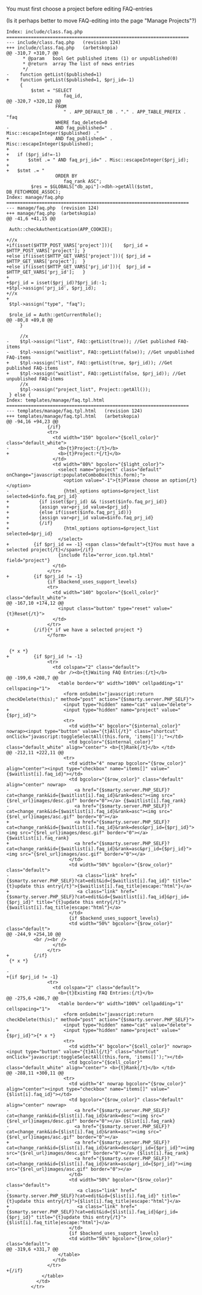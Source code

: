 You must first choose a project before editing FAQ-entries

(Is it perhaps better to move FAQ-editing into the page "Manage
Projects"?)

    Index: include/class.faq.php
    ===================================================================
    --- include/class.faq.php   (revision 124)
    +++ include/class.faq.php   (arbetskopia)
    @@ -310,7 +310,7 @@
          * @param   bool Get published items (1) or unpublished(0)
          * @return  array The list of news entries
          */
    -    function getList($published=1)
    +    function getList($published=1, $prj_id=-1)
         {
             $stmt = "SELECT
                         faq_id,
    @@ -320,7 +320,12 @@
                      FROM
                         " . APP_DEFAULT_DB . "." . APP_TABLE_PREFIX . "faq
                      WHERE faq_deleted=0
    -                 AND faq_published=" . Misc::escapeInteger($published) ."
    +                 AND faq_published=" . Misc::escapeInteger($published);
    +
    +   if ($prj_id!=-1)
    +       $stmt .= " AND faq_prj_id=" . Misc::escapeInteger($prj_id);
    +
    +   $stmt .= "
                      ORDER BY
                         faq_rank ASC";
             $res = $GLOBALS["db_api"]->dbh->getAll($stmt, DB_FETCHMODE_ASSOC);
    Index: manage/faq.php
    ===================================================================
    --- manage/faq.php  (revision 124)
    +++ manage/faq.php  (arbetskopia)
    @@ -41,6 +41,15 @@

     Auth::checkAuthentication(APP_COOKIE);

    +//x
    +if(isset($HTTP_POST_VARS['project'])){    $prj_id = $HTTP_POST_VARS['project']; }
    +else if(isset($HTTP_GET_VARS['project'])){ $prj_id = $HTTP_GET_VARS['project'];  }
    +else if(isset($HTTP_GET_VARS['prj_id'])){  $prj_id = $HTTP_GET_VARS['prj_id'];   }
    +
    +$prj_id = isset($prj_id)?$prj_id:-1;
    +$tpl->assign('prj_id', $prj_id);
    +//x
    +
     $tpl->assign("type", "faq");

     $role_id = Auth::getCurrentRole();
    @@ -80,8 +89,8 @@
         }

         //x
    -    $tpl->assign("list", FAQ::getList(true)); //Get published FAQ-items
    -    $tpl->assign("waitlist", FAQ::getList(false)); //Get unpublished FAQ-items
    +    $tpl->assign("list", FAQ::getList(true, $prj_id)); //Get published FAQ-items
    +    $tpl->assign("waitlist", FAQ::getList(false, $prj_id)); //Get unpublished FAQ-items
         //x
         $tpl->assign("project_list", Project::getAll());
     } else {
    Index: templates/manage/faq.tpl.html
    ===================================================================
    --- templates/manage/faq.tpl.html   (revision 124)
    +++ templates/manage/faq.tpl.html   (arbetskopia)
    @@ -94,16 +94,23 @@
                   {/if}
                   <tr>
                     <td width="150" bgcolor="{$cell_color}" class="default_white">
    -                  <b>{t}Project:{/t}</b>
    +                  <b>{t}Project:*{/t}</b>
                     </td>
                     <td width="80%" bgcolor="{$light_color}">
                       <select name="project" class="default" onChange="javascript:populateComboBox(this.form);">
                         <option value="-1">{t}Please choose an option{/t}</option>
    -                    {html_options options=$project_list selected=$info.faq_prj_id}
    +           {if isset($prj_id) && !isset($info.faq_prj_id)}
    +           {assign var=prj_id value=$prj_id}
    +           {else if(isset($info.faq_prj_id))}
    +           {assign var=prj_id value=$info.faq_prj_id}
    +           {/if}
    +                    {html_options options=$project_list selected=$prj_id}
                       </select>
    +         {if $prj_id == -1} <span class="default">{t}You must have a selected project{/t}</span>{/if}
                       {include file="error_icon.tpl.html" field="project"}
                     </td>
                   </tr>
    +         {if $prj_id != -1}
                   {if $backend_uses_support_levels}
                   <tr>
                     <td width="140" bgcolor="{$cell_color}" class="default_white">
    @@ -167,10 +174,12 @@
                       <input class="button" type="reset" value="{t}Reset{/t}">
                     </td>
                   </tr>
    +         {/if}{* if we have a selected project *}
                   </form>


     {* x *}
    +         {if $prj_id != -1}
                   <tr>
                     <td colspan="2" class="default">
                       <br /><b>{t}Waiting FAQ Entries:{/t}</b>
    @@ -199,6 +208,7 @@
                       <table border="0" width="100%" cellpadding="1" cellspacing="1">
                         <form onSubmit="javascript:return checkDelete(this);" method="post" action="{$smarty.server.PHP_SELF}">
                         <input type="hidden" name="cat" value="delete">
    +                    <input type="hidden" name="project" value="{$prj_id}">
                         <tr>
                           <td width="4" bgcolor="{$internal_color}" nowrap><input type="button" value="{t}All{/t}" class="shortcut" onClick="javascript:toggleSelectAll(this.form, 'items[]');"></td>
                           <td bgcolor="{$internal_color}" class="default_white" align="center"> <b>{t}Rank{/t}</b> </td>
    @@ -212,11 +222,11 @@
                         <tr>
                           <td width="4" nowrap bgcolor="{$row_color}" align="center"><input type="checkbox" name="items[]" value="{$waitlist[i].faq_id}"></td>
                           <td bgcolor="{$row_color}" class="default" align="center" nowrap>
    -                        <a href="{$smarty.server.PHP_SELF}?cat=change_rank&id={$waitlist[i].faq_id}&rank=desc"><img src="{$rel_url}images/desc.gif" border="0"></a> {$waitlist[i].faq_rank}
    -                        <a href="{$smarty.server.PHP_SELF}?cat=change_rank&id={$waitlist[i].faq_id}&rank=asc"><img src="{$rel_url}images/asc.gif" border="0"></a>
    +                        <a href="{$smarty.server.PHP_SELF}?cat=change_rank&id={$waitlist[i].faq_id}&rank=desc&prj_id={$prj_id}"><img src="{$rel_url}images/desc.gif" border="0"></a> {$waitlist[i].faq_rank}
    +                        <a href="{$smarty.server.PHP_SELF}?cat=change_rank&id={$waitlist[i].faq_id}&rank=asc&prj_id={$prj_id}"><img src="{$rel_url}images/asc.gif" border="0"></a>
                           </td>
                           <td width="50%" bgcolor="{$row_color}" class="default">
    -                         <a class="link" href="{$smarty.server.PHP_SELF}?cat=edit&id={$waitlist[i].faq_id}" title="{t}update this entry{/t}">{$waitlist[i].faq_title|escape:"html"}</a>
    +                         <a class="link" href="{$smarty.server.PHP_SELF}?cat=edit&id={$waitlist[i].faq_id}&prj_id={$prj_id}" title="{t}update this entry{/t}">{$waitlist[i].faq_title|escape:"html"}</a>
                           </td>
                           {if $backend_uses_support_levels}
                           <td width="50%" bgcolor="{$row_color}" class="default">
    @@ -244,9 +254,10 @@
              <br /><br />
                     </td>
                   </tr>
    +         {/if}
     {* x *}

    -
    +{if $prj_id != -1}
                   <tr>
                     <td colspan="2" class="default">
                       <b>{t}Existing FAQ Entries:{/t}</b>
    @@ -275,6 +286,7 @@
                       <table border="0" width="100%" cellpadding="1" cellspacing="1">
                         <form onSubmit="javascript:return checkDelete(this);" method="post" action="{$smarty.server.PHP_SELF}">
                         <input type="hidden" name="cat" value="delete">
    +                    <input type="hidden" name="project" value="{$prj_id}">{* x *}
                         <tr>
                           <td width="4" bgcolor="{$cell_color}" nowrap><input type="button" value="{t}All{/t}" class="shortcut" onClick="javascript:toggleSelectAll(this.form, 'items[]');"></td>
                           <td bgcolor="{$cell_color}" class="default_white" align="center"> <b>{t}Rank{/t}</b> </td>
    @@ -288,11 +300,11 @@
                         <tr>
                           <td width="4" nowrap bgcolor="{$row_color}" align="center"><input type="checkbox" name="items[]" value="{$list[i].faq_id}"></td>
                           <td bgcolor="{$row_color}" class="default" align="center" nowrap>
    -                        <a href="{$smarty.server.PHP_SELF}?cat=change_rank&id={$list[i].faq_id}&rank=desc"><img src="{$rel_url}images/desc.gif" border="0"></a> {$list[i].faq_rank}
    -                        <a href="{$smarty.server.PHP_SELF}?cat=change_rank&id={$list[i].faq_id}&rank=asc"><img src="{$rel_url}images/asc.gif" border="0"></a>
    +                        <a href="{$smarty.server.PHP_SELF}?cat=change_rank&id={$list[i].faq_id}&rank=desc&prj_id={$prj_id}"><img src="{$rel_url}images/desc.gif" border="0"></a> {$list[i].faq_rank}
    +                        <a href="{$smarty.server.PHP_SELF}?cat=change_rank&id={$list[i].faq_id}&rank=asc&prj_id={$prj_id}"><img src="{$rel_url}images/asc.gif" border="0"></a>
                           </td>
                           <td width="50%" bgcolor="{$row_color}" class="default">
    -                         <a class="link" href="{$smarty.server.PHP_SELF}?cat=edit&id={$list[i].faq_id}" title="{t}update this entry{/t}">{$list[i].faq_title|escape:"html"}</a>
    +                         <a class="link" href="{$smarty.server.PHP_SELF}?cat=edit&id={$list[i].faq_id}&prj_id={$prj_id}" title="{t}update this entry{/t}">{$list[i].faq_title|escape:"html"}</a>
                           </td>
                           {if $backend_uses_support_levels}
                           <td width="50%" bgcolor="{$row_color}" class="default">
    @@ -319,6 +331,7 @@
                       </table>
                     </td>
                   </tr>
    +{/if}
                 </table>
               </td>
             </tr>